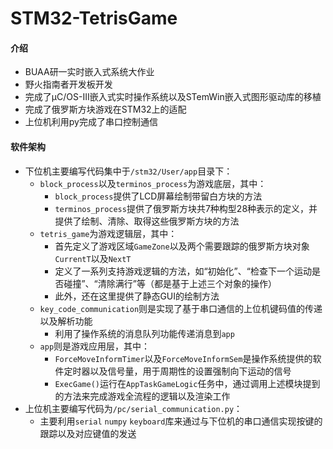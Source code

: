 # STM32-TetrisGame

#### 介绍
- BUAA研一实时嵌入式系统大作业
- 野火指南者开发板开发
- 完成了μC/OS-III嵌入式实时操作系统以及STemWin嵌入式图形驱动库的移植
- 完成了俄罗斯方块游戏在STM32上的适配
- 上位机利用py完成了串口控制通信

#### 软件架构
- 下位机主要编写代码集中于`/stm32/User/app`目录下：
  - `block_process`以及`terminos_process`为游戏底层，其中：
    - `block_process`提供了LCD屏幕绘制带留白方块的方法
    - `terminos_process`提供了俄罗斯方块共7种构型28种表示的定义，并提供了绘制、清除、取得这些俄罗斯方块的方法
  - `tetris_game`为游戏逻辑层，其中：
    - 首先定义了游戏区域`GameZone`以及两个需要跟踪的俄罗斯方块对象`CurrentT`以及`NextT`
    - 定义了一系列支持游戏逻辑的方法，如“初始化”、“检查下一个运动是否碰撞”、“清除满行”等（都是基于上述三个对象的操作）
    - 此外，还在这里提供了静态GUI的绘制方法
  - `key_code_communication`则是实现了基于串口通信的上位机键码值的传递以及解析功能
    - 利用了操作系统的消息队列功能传递消息到`app`
  - `app`则是游戏应用层，其中：
    - `ForceMoveInformTimer`以及`ForceMoveInformSem`是操作系统提供的软件定时器以及信号量，用于周期性的设置强制向下运动的信号
    - `ExecGame()`运行在`AppTaskGameLogic`任务中，通过调用上述模块提到的方法来完成游戏全流程的逻辑以及渲染工作
- 上位机主要编写代码为`/pc/serial_communication.py`：
  - 主要利用`serial` `numpy` `keyboard`库来通过与下位机的串口通信实现按键的跟踪以及对应键值的发送
     